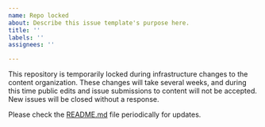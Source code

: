 ```yaml
---
name: Repo locked
about: Describe this issue template's purpose here.
title: ''
labels: ''
assignees: ''

---
```


This repository is temporarily locked during infrastructure changes to the content organization. These changes will take several weeks, and during this time public edits and issue submissions to content will not be accepted. New issues will be closed without a response.

Please check the [README.md](https://github.com/MicrosoftDocs/OfficeDocs-o365seccomp/blob/public/README.md) file periodically for updates.
